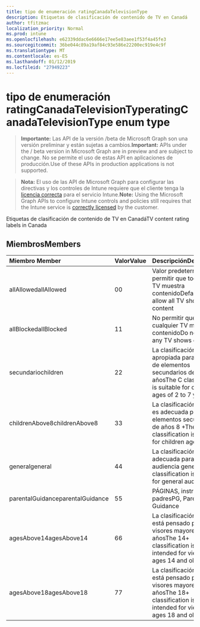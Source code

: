 ```yaml
---
title: tipo de enumeración ratingCanadaTelevisionType
description: Etiquetas de clasificación de contenido de TV en Canadá
author: tfitzmac
localization_priority: Normal
ms.prod: intune
ms.openlocfilehash: e62339ddac6e6666e17ee5e83aee1f53f4a45fe3
ms.sourcegitcommit: 36be044c89a19af84c93e586e22200ec919e4c9f
ms.translationtype: MT
ms.contentlocale: es-ES
ms.lasthandoff: 01/12/2019
ms.locfileid: "27949223"
---
```

# <a name="ratingcanadatelevisiontype-enum-type"></a><span data-ttu-id="a18bb-103">tipo de enumeración ratingCanadaTelevisionType</span><span class="sxs-lookup"><span data-stu-id="a18bb-103">ratingCanadaTelevisionType enum type</span></span>

> <span data-ttu-id="a18bb-104">**Importante:** Las API de la versión /beta de Microsoft Graph son una versión preliminar y están sujetas a cambios.</span><span class="sxs-lookup"><span data-stu-id="a18bb-104">**Important:** APIs under the / beta version in Microsoft Graph are in preview and are subject to change.</span></span> <span data-ttu-id="a18bb-105">No se permite el uso de estas API en aplicaciones de producción.</span><span class="sxs-lookup"><span data-stu-id="a18bb-105">Use of these APIs in production applications is not supported.</span></span>

> <span data-ttu-id="a18bb-106">**Nota:** El uso de las API de Microsoft Graph para configurar las directivas y los controles de Intune requiere que el cliente tenga la [licencia correcta](https://go.microsoft.com/fwlink/?linkid=839381) para el servicio Intune.</span><span class="sxs-lookup"><span data-stu-id="a18bb-106">**Note:** Using the Microsoft Graph APIs to configure Intune controls and policies still requires that the Intune service is [correctly licensed](https://go.microsoft.com/fwlink/?linkid=839381) by the customer.</span></span>

<span data-ttu-id="a18bb-107">Etiquetas de clasificación de contenido de TV en Canadá</span><span class="sxs-lookup"><span data-stu-id="a18bb-107">TV content rating labels in Canada</span></span>
## <a name="members"></a><span data-ttu-id="a18bb-108">Miembros</span><span class="sxs-lookup"><span data-stu-id="a18bb-108">Members</span></span>
|<span data-ttu-id="a18bb-109">Miembro	</span><span class="sxs-lookup"><span data-stu-id="a18bb-109">Member</span></span>|<span data-ttu-id="a18bb-110">Valor</span><span class="sxs-lookup"><span data-stu-id="a18bb-110">Value</span></span>|<span data-ttu-id="a18bb-111">Descripción</span><span class="sxs-lookup"><span data-stu-id="a18bb-111">Description</span></span>|
|:---|:---|:---|
|<span data-ttu-id="a18bb-112">allAllowed</span><span class="sxs-lookup"><span data-stu-id="a18bb-112">allAllowed</span></span>|<span data-ttu-id="a18bb-113">0</span><span class="sxs-lookup"><span data-stu-id="a18bb-113">0</span></span>|<span data-ttu-id="a18bb-114">Valor predeterminado, permitir que todos los TV muestra contenido</span><span class="sxs-lookup"><span data-stu-id="a18bb-114">Default value, allow all TV shows content</span></span>|
|<span data-ttu-id="a18bb-115">allBlocked</span><span class="sxs-lookup"><span data-stu-id="a18bb-115">allBlocked</span></span>|<span data-ttu-id="a18bb-116">1</span><span class="sxs-lookup"><span data-stu-id="a18bb-116">1</span></span>|<span data-ttu-id="a18bb-117">No permitir que cualquier TV muestra contenido</span><span class="sxs-lookup"><span data-stu-id="a18bb-117">Do not allow any TV shows content</span></span>|
|<span data-ttu-id="a18bb-118">secundario</span><span class="sxs-lookup"><span data-stu-id="a18bb-118">children</span></span>|<span data-ttu-id="a18bb-119">2</span><span class="sxs-lookup"><span data-stu-id="a18bb-119">2</span></span>|<span data-ttu-id="a18bb-120">La clasificación de C es apropiada para mayores de elementos secundarios de 2 a 7 años</span><span class="sxs-lookup"><span data-stu-id="a18bb-120">The C classification is suitable for children ages of 2 to 7 years</span></span>|
|<span data-ttu-id="a18bb-121">childrenAbove8</span><span class="sxs-lookup"><span data-stu-id="a18bb-121">childrenAbove8</span></span>|<span data-ttu-id="a18bb-122">3</span><span class="sxs-lookup"><span data-stu-id="a18bb-122">3</span></span>|<span data-ttu-id="a18bb-123">La clasificación de C8 es adecuada para elementos secundarios de años 8 +</span><span class="sxs-lookup"><span data-stu-id="a18bb-123">The C8 classification is suitable for children ages 8+</span></span>|
|<span data-ttu-id="a18bb-124">general</span><span class="sxs-lookup"><span data-stu-id="a18bb-124">general</span></span>|<span data-ttu-id="a18bb-125">4</span><span class="sxs-lookup"><span data-stu-id="a18bb-125">4</span></span>|<span data-ttu-id="a18bb-126">La clasificación G es adecuada para una audiencia general</span><span class="sxs-lookup"><span data-stu-id="a18bb-126">The G classification is suitable for general audience</span></span>|
|<span data-ttu-id="a18bb-127">parentalGuidance</span><span class="sxs-lookup"><span data-stu-id="a18bb-127">parentalGuidance</span></span>|<span data-ttu-id="a18bb-128">5</span><span class="sxs-lookup"><span data-stu-id="a18bb-128">5</span></span>|<span data-ttu-id="a18bb-129">PÁGINAS, instrucciones padres</span><span class="sxs-lookup"><span data-stu-id="a18bb-129">PG, Parental Guidance</span></span>|
|<span data-ttu-id="a18bb-130">agesAbove14</span><span class="sxs-lookup"><span data-stu-id="a18bb-130">agesAbove14</span></span>|<span data-ttu-id="a18bb-131">6</span><span class="sxs-lookup"><span data-stu-id="a18bb-131">6</span></span>|<span data-ttu-id="a18bb-132">La clasificación de 14 + está pensado para los visores mayores de 14 años</span><span class="sxs-lookup"><span data-stu-id="a18bb-132">The 14+ classification is intended for viewers ages 14 and older</span></span>|
|<span data-ttu-id="a18bb-133">agesAbove18</span><span class="sxs-lookup"><span data-stu-id="a18bb-133">agesAbove18</span></span>|<span data-ttu-id="a18bb-134">7</span><span class="sxs-lookup"><span data-stu-id="a18bb-134">7</span></span>|<span data-ttu-id="a18bb-135">La clasificación de 18 + está pensado para los visores mayores de 18 años</span><span class="sxs-lookup"><span data-stu-id="a18bb-135">The 18+ classification is intended for viewers ages 18 and older</span></span>|





